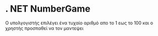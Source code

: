 # . ΝΕΤ NumberGame
Ο υπολγογιστής επιλέγει ένα τυχαίο αριθμό απο το 1 εως το 100 και ο χρηστής προσπαθεί να τον μαντεψει
